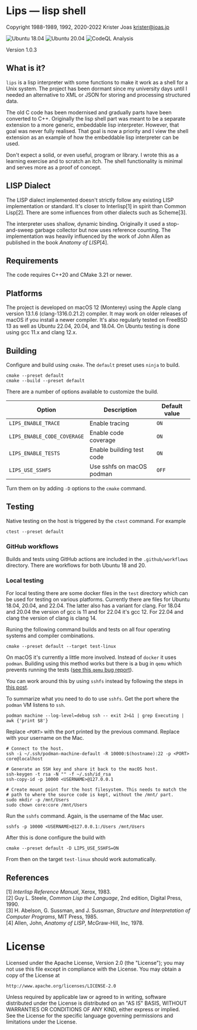 # Lips — lisp shell

Copyright 1988-1989, 1992, 2020-2022 Krister Joas <krister@joas.jp>

![Ubuntu 18.04](https://github.com/kuriboshi/lips/actions/workflows/ubuntu-18.04.yml/badge.svg)
![Ubuntu 20.04](https://github.com/kuriboshi/lips/actions/workflows/ubuntu-20.04.yml/badge.svg)
![CodeQL Analysis](https://github.com/kuriboshi/lips/actions/workflows/codeql-analysis.yml/badge.svg)

Version 1.0.3

## What is it?

`lips` is a lisp interpreter with some functions to make it work as a
shell for a Unix system.  The project has been dormant since my
university days until I needed an alternative to XML or JSON for
storing and processing structured data.

The old C code has been modernised and gradually parts have been
converted to C++.  Originally the lisp shell part was meant to be a
separate extension to a more generic, embeddable lisp interpreter.
However, that goal was never fully realised.  That goal is now a
priority and I view the shell extension as an example of how the
embeddable lisp interpreter can be used.

Don't expect a solid, or even useful, program or library.  I wrote
this as a learning exercise and to scratch an itch.  The shell
functionality is minimal and serves more as a proof of concept.

## LISP Dialect

The LISP dialect implemented doesn't strictly follow any existing LISP
implementation or standard. It's closer to Interlisp[1] in spirit than
Common Lisp[2]. There are some influences from other dialects such as
Scheme[3].

The interpreter uses shallow, dynamic binding. Originally it used a
stop-and-sweep garbage collector but now uses reference counting. The
implementation was heavily influenced by the work of John Allen as
published in the book _Anatomy of LISP_[4].

## Requirements

The code requires C++20 and CMake 3.21 or newer.

## Platforms

The project is developed on macOS 12 (Monterey) using the Apple clang
version 13.1.6 (clang-1316.0.21.2) compiler.  It may work on older
releases of macOS if you install a newer compiler.  It's also
regularly tested on FreeBSD 13 as well as Ubuntu 22.04, 20.04, and
18.04. On Ubuntu testing is done using gcc 11.x and clang 12.x.

## Building

Configure and build using `cmake`. The `default` preset uses `ninja` to build.

```
cmake --preset default
cmake --build --preset default
```

There are a number of options available to customize the build.

| Option                      | Description                  | Default value |
| --------------------------- | ---------------------------- | ------------- |
| `LIPS_ENABLE_TRACE`         | Enable tracing               | `ON`          |
| `LIPS_ENABLE_CODE_COVERAGE` | Enable code coverage         | `ON`          |
| `LIPS_ENABLE_TESTS`         | Enable building test code    | `ON`          |
| `LIPS_USE_SSHFS`            | Use sshfs on macOS podman    | `OFF`         |

Turn them on by adding `-D` options to the `cmake` command.

## Testing

Native testing on the host is triggered by the `ctest` command. For example

```
ctest --preset default
```

### GitHub workflows

Builds and tests using GitHub actions are included in the
`.github/workflows` directory. There are workflows for both Ubuntu 18
and 20.

### Local testing

For local testing there are some docker files in the `test` directory
which can be used for testing on various platforms. Currently there
are files for Ubuntu 18.04, 20.04, and 22.04. The latter also has a
variant for clang. For 18.04 and 20.04 the version of gcc is 11 and
for 22.04 it's gcc 12. For 22.04 and clang the version of clang is
clang 14.

Runing the following command builds and tests on all four operating
systems and compiler combinations.

```
cmake --preset default --target test-linux
```

On macOS it's currently a little more involved. Instead of `docker` it
uses `podman`. Building using this method works but there is a bug in
`qemu` which prevents running the tests
([see this `qemu` bug report](https://gitlab.com/qemu-project/qemu/-/issues/1010)).

You can work around this by using `sshfs` instead by following the
steps in [this
post](https://dalethestirling.github.io/Macos-volumes-with-Podman/).

To summarize what you need to do to use `sshfs`. Get the port where
the `podman` VM listens to `ssh`.

```
podman machine --log-level=debug ssh -- exit 2>&1 | grep Executing | awk {'print $8'}
```

Replace `<PORT>` with the port printed by the previous
command. Replace <USERNAME> with your username on the Mac.

```
# Connect to the host.
ssh -i ~/.ssh/podman-machine-default -R 10000:$(hostname):22 -p <PORT> core@localhost

# Generate an SSH key and share it back to the macOS host.
ssh-keygen -t rsa -N "" -f ~/.ssh/id_rsa
ssh-copy-id -p 10000 <USERNAME>@127.0.0.1

# Create mount point for the host filesystem. This needs to match the
# path to where the source code is kept, without the /mnt/ part.
sudo mkdir -p /mnt/Users
sudo chown core:core /mnt/Users
```

Run the `sshfs` command. Again, <USERNAME> is the username of the Mac
user.

```
sshfs -p 10000 <USERNAME>@127.0.0.1:/Users /mnt/Users
```

After this is done configure the build with

```
cmake --preset default -D LIPS_USE_SSHFS=ON
```

From then on the target `test-linux` should work automatically.

## References

[1] _Interlisp Reference Manual_, Xerox, 1983.<br>
[2] Guy L. Steele, _Common Lisp the Language_, 2nd edition, Digital Press, 1990.<br>
[3] H. Abelson, G. Sussman, and J. Sussman, _Structure and Interpretation of Computer Programs_, MIT Press, 1985.<br>
[4] Allen, John, _Anatomy of LISP_, McGraw-Hill, Inc, 1978.

# License

Licensed under the Apache License, Version 2.0 (the "License");
you may not use this file except in compliance with the License.
You may obtain a copy of the License at

    http://www.apache.org/licenses/LICENSE-2.0

Unless required by applicable law or agreed to in writing, software
distributed under the License is distributed on an "AS IS" BASIS,
WITHOUT WARRANTIES OR CONDITIONS OF ANY KIND, either express or implied.
See the License for the specific language governing permissions and
limitations under the License.
